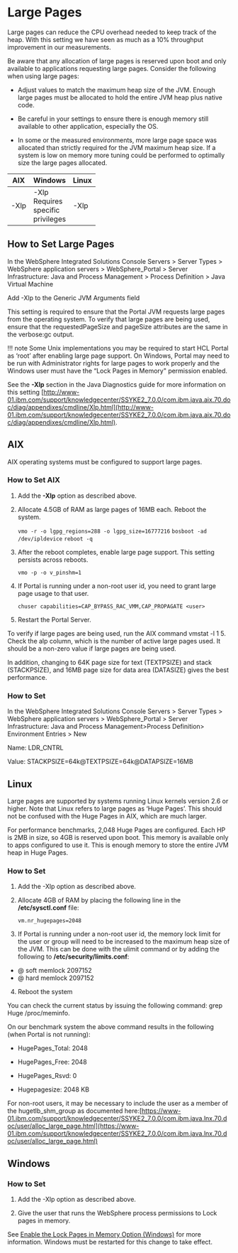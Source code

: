 # Large Pages

Large pages can reduce the CPU overhead needed to keep track of the heap. With this setting we have seen
as much as a 10% throughput improvement in our measurements.

Be aware that any allocation of large pages is reserved upon boot and only available to applications
requesting large pages. Consider the following when using large pages:

- Adjust values to match the maximum heap size of the JVM. Enough large pages must be allocated to hold the entire JVM heap plus native code.

- Be careful in your settings to ensure there is enough memory still available to other application, especially the OS.

- In some or the measured environments, more large page space was allocated than strictly required for the JVM maximum heap size. If a system is low on memory more tuning could be performed to optimally size the large pages allocated.

|AIX| Windows| Linux|
|----|----|----|
|-Xlp |-Xlp <br>Requires<br>specific<br>privileges|-Xlp|

## How to Set Large Pages

In the WebSphere Integrated Solutions Console Servers > Server Types > WebSphere application servers > WebSphere_Portal > Server
Infrastructure: Java and Process Management > Process Definition > Java Virtual Machine

Add -Xlp to the Generic JVM Arguments field

This setting is required to ensure that the Portal JVM requests large pages from the operating system. To
verify that large pages are being used, ensure that the requestedPageSize and pageSize attributes are
the same in the verbose:gc output.

!!! note
    Some Unix implementations you may be required to start HCL Portal as ‘root’ after enabling large page support. On Windows, Portal may need to be run with Administrator rights for large pages to work properly and the Windows user must have the “Lock Pages in Memory" permission enabled.

See the **-Xlp** section in the Java Diagnostics guide for more information on this setting [http://www-01.ibm.com/support/knowledgecenter/SSYKE2_7.0.0/com.ibm.java.aix.70.doc/diag/appendixes/cmdline/Xlp.html](http://www-01.ibm.com/support/knowledgecenter/SSYKE2_7.0.0/com.ibm.java.aix.70.doc/diag/appendixes/cmdline/Xlp.html).

## AIX

AIX operating systems must be configured to support large pages.

### How to Set AIX

1. Add the **-Xlp** option as described above.

2. Allocate 4.5GB of RAM as large pages of 16MB each. Reboot the system.

    `vmo -r -o lgpg_regions=288 -o lgpg_size=16777216`
    `bosboot -ad /dev/ipldevice`
    `reboot -q`

3. After the reboot completes, enable large page support. This setting persists across reboots.

    `vmo -p -o v_pinshm=1`

4. If Portal is running under a non-root user id, you need to grant large page usage to that user.

    `chuser capabilities=CAP_BYPASS_RAC_VMM,CAP_PROPAGATE <user>`

5. Restart the Portal Server.

To verify if large pages are being used, run the AIX command vmstat -l 1 5. Check the alp column, which
is the number of active large pages used. It should be a non-zero value if large pages are being used.

In addition, changing to 64K page size for text (TEXTPSIZE) and stack (STACKPSIZE), and 16MB page size for
data area (DATASIZE) gives the best performance.

### How to Set

In the WebSphere Integrated Solutions Console
Servers > Server Types > WebSphere application servers > WebSphere_Portal > Server Infrastructure:
Java and Process Management>Process Definition> Environment Entries > New

Name: LDR_CNTRL

Value: STACKPSIZE=64k@TEXTPSIZE=64k@DATAPSIZE=16MB

## Linux

Large pages are supported by systems running Linux kernels version 2.6 or higher. Note that Linux refers to
large pages as ‘Huge Pages’. This should not be confused with the Huge Pages in AIX, which are much
larger.

For performance benchmarks, 2,048 Huge Pages are configured. Each HP is 2MB in size, so 4GB is reserved
upon boot. This memory is available only to apps configured to use it. This is enough memory to store the
entire JVM heap in Huge Pages.

### How to Set

1. Add the -Xlp option as described above.

2. Allocate 4GB of RAM by placing the following line in the **/etc/sysctl.conf** file:

    `vm.nr_hugepages=2048`

3. If Portal is running under a non-root user id, the memory lock limit for the user or group will need to
be increased to the maximum heap size of the JVM. This can be done with the ulimit command or by
adding the following to **/etc/security/limits.conf**:

- @<large group name> soft memlock 2097152
- @<large group name> hard memlock 2097152

4. Reboot the system

You can check the current status by issuing the following command: grep Huge /proc/meminfo.

On our benchmark system the above command results in the following (when Portal is not running):

- HugePages_Total: 2048

- HugePages_Free: 2048

- HugePages_Rsvd: 0

- Hugepagesize: 2048 KB

For non-root users, it may be necessary to include the user as a member of the hugetlb_shm_group as
documented here:[https://www-01.ibm.com/support/knowledgecenter/SSYKE2_7.0.0/com.ibm.java.lnx.70.doc/user/alloc_large_page.html](https://www-01.ibm.com/support/knowledgecenter/SSYKE2_7.0.0/com.ibm.java.lnx.70.doc/user/alloc_large_page.html)

## Windows

### How to Set

1. Add the -Xlp option as described above.

2. Give the user that runs the WebSphere process permissions to Lock pages in memory.

See [Enable the Lock Pages in Memory Option (Windows)](http://msdn.microsoft.com/en-us/library/ms190730.aspx) for more information. Windows must
be restarted for this change to take effect.